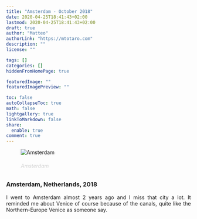 ```yaml
---
title: "Amsterdam - October 2018"
date: 2020-04-25T18:41:43+02:00
lastmod: 2020-04-25T18:41:43+02:00
draft: true
author: "Matteo"
authorLink: "https://mtotaro.com"
description: ""
license: ""

tags: []
categories: []
hiddenFromHomePage: true

featuredImage: ""
featuredImagePreview: ""

toc: false
autoCollapseToc: true
math: false
lightgallery: true
linkToMarkdown: false
share:
  enable: true
comment: true
---
```


<!--more-->

<figure>
    <img src="/images/uploads/amsterdam/ " alt="Amsterdam" style="">
    <figcaption> <h6 style="color:lightgrey;"> Amsterdam </h6> </figcaption>
</figure>
<h3> Amsterdam, Netherlands, 2018 </h3>

<p style="text-align:justify;">
I went to Amsterdam almost 2 years ago and I miss that city a lot. It reminded me about Venice of course because of the canals, quite like the Northern-Europe Venice as someone say.


</p>


